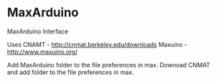MaxArduino
==========

MaxArduino Interface

Uses CNAMT - http://cnmat.berkeley.edu/downloads
Maxuino - http://www.maxuino.org/

Add MaxArduino folder to the file preferences in max.
Downoad CNMAT and add folder to the file preferences in max.



